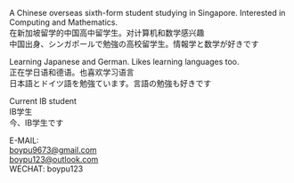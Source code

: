 A Chinese overseas sixth-form student studying in Singapore. Interested in Computing and Mathematics. <br>
在新加坡留学的中国高中留学生。对计算机和数学感兴趣 <br>
中国出身、シンガポールで勉強の高校留学生。情報学と数学が好きです <br>

Learning Japanese and German. Likes learning languages too. <br>
正在学日语和德语。也喜欢学习语言 <br>
日本語とドイツ語を勉強ています。言語の勉強も好きです <br>

Current IB student <br>
IB学生 <br>
今、IB学生です <br>

E-MAIL: <br>
boypu9673@gmail.com <br>
boypu123@outlook.com <br>
WECHAT: boypu123
<!---
boypu123/boypu123 is a ✨ special ✨ repository because its `README.md` (this file) appears on your GitHub profile.
You can click the Preview link to take a look at your changes.
--->
